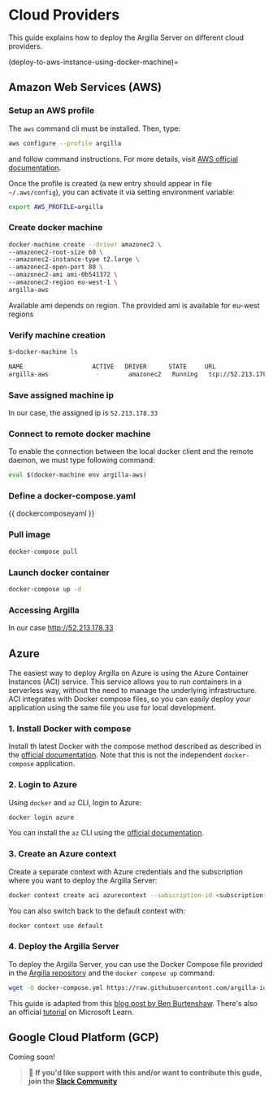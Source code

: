 
# Cloud Providers

This guide explains how to deploy the Argilla Server on different cloud providers.

(deploy-to-aws-instance-using-docker-machine)=
## Amazon Web Services (AWS)

### Setup an AWS profile

The `aws` command cli must be installed. Then, type:

```bash
aws configure --profile argilla
```

and follow command instructions. For more details, visit [AWS official documentation](https://docs.aws.amazon.com/cli/latest/userguide/cli-configure-profiles.html).

Once the profile is created (a new entry should appear in file `~/.aws/config`), you can activate it via setting environment variable:

```bash
export AWS_PROFILE=argilla
```

### Create docker machine

```bash
docker-machine create --driver amazonec2 \
--amazonec2-root-size 60 \
--amazonec2-instance-type t2.large \
--amazonec2-open-port 80 \
--amazonec2-ami ami-0b541372 \
--amazonec2-region eu-west-1 \
argilla-aws
```

Available ami depends on region. The provided ami is available for eu-west regions

### Verify machine creation

```bash
$>docker-machine ls

NAME                   ACTIVE   DRIVER      STATE     URL                        SWARM   DOCKER     ERRORS
argilla-aws             -        amazonec2   Running   tcp://52.213.178.33:2376           v20.10.7
```

### Save assigned machine ip

In our case, the assigned ip is `52.213.178.33`

### Connect to remote docker machine

To enable the connection between the local docker client and the remote daemon, we must type following command:

```bash
eval $(docker-machine env argilla-aws)
```

### Define a docker-compose.yaml

{{ dockercomposeyaml }}

### Pull image

```bash
docker-compose pull
```

### Launch docker container

```bash
docker-compose up -d
```

### Accessing Argilla

In our case http://52.213.178.33

## Azure

The easiest way to deploy Argilla on Azure is using the Azure Container Instances (ACI) service. This service allows you to run containers in a serverless way, without the need to manage the underlying infrastructure. ACI integrates with Docker compose files, so you can easily deploy your application using the same file you use for local development. 

### 1. Install Docker with compose

Install th latest Docker with the compose method described as described in the [official documentation](https://docs.docker.com/compose/install/). Note that this is not the independent `docker-compose` application.

### 2. Login to Azure

Using `docker` and `az` CLI, login to Azure:

```bash
docker login azure
```
You can install the `az` CLI using the [official documentation](https://docs.microsoft.com/en-us/cli/azure/install-azure-cli).

### 3. Create an Azure context

Create a separate context with Azure credentials and the subscription where you want to deploy the Argilla Server:

```bash
docker context create aci azurecontext --subscription-id <subscription-id> --resource-group <resource-group> --location <location>
```
You can also switch back to the default context with:

```bash
docker context use default
```

### 4. Deploy the Argilla Server

To deploy the Argilla Server, you can use the Docker Compose file provided in the [Argilla repository](https://raw.githubusercontent.com/argilla-io/argilla/main/docker-compose.yaml) and the `docker compose up` command:

```bash
wget -O docker-compose.yml https://raw.githubusercontent.com/argilla-io/argilla/main/docker-compose.yaml && docker-compose up -d
```

This guide is adapted from this [blog post by Ben Burtenshaw](https://medium.com/@ben.burtenshaw/zero-to-demo-on-azure-with-docker-compose-and-container-instances-4e83b78003b). There's also an official [tutorial](https://learn.microsoft.com/en-us/azure/container-instances/tutorial-docker-compose) on Microsoft Learn. 

## Google Cloud Platform (GCP)

Coming soon!

> 🚒 **If you'd like support with this and/or want to contribute this gude, join the [Slack Community](https://join.slack.com/t/rubrixworkspace/shared_invite/zt-whigkyjn-a3IUJLD7gDbTZ0rKlvcJ5g)**

